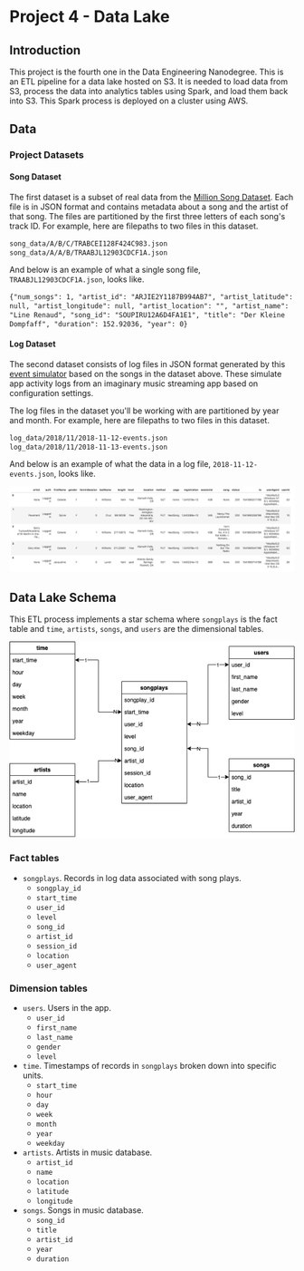# Project 4 - Data Lake

## Introduction 
This project is the fourth one in the Data Engineering Nanodegree. This is an ETL pipeline for a data lake hosted on S3. It is needed to load data from S3, process the data into analytics tables using Spark, and load them back into S3. This Spark process is deployed on a cluster using AWS.

## Data
### Project Datasets

#### Song Dataset
The first dataset is a subset of real data from the [Million Song Dataset](http://millionsongdataset.com/). Each file is in JSON format and contains metadata about a song and the artist of that song. The files are partitioned by the first three letters of each song's track ID. For example, here are filepaths to two files in this dataset.

```
song_data/A/B/C/TRABCEI128F424C983.json
song_data/A/A/B/TRAABJL12903CDCF1A.json
```

And below is an example of what a single song file, `TRAABJL12903CDCF1A.json`, looks like.

```
{"num_songs": 1, "artist_id": "ARJIE2Y1187B994AB7", "artist_latitude": null, "artist_longitude": null, "artist_location": "", "artist_name": "Line Renaud", "song_id": "SOUPIRU12A6D4FA1E1", "title": "Der Kleine Dompfaff", "duration": 152.92036, "year": 0}
```

#### Log Dataset
The second dataset consists of log files in JSON format generated by this [event simulator](https://github.com/Interana/eventsim) based on the songs in the dataset above. These simulate app activity logs from an imaginary music streaming app based on configuration settings.

The log files in the dataset you'll be working with are partitioned by year and month. For example, here are filepaths to two files in this dataset.

```
log_data/2018/11/2018-11-12-events.json
log_data/2018/11/2018-11-13-events.json
```
And below is an example of what the data in a log file, `2018-11-12-events.json`, looks like.

![log data sample screenshot](./docs/imgs/log-data.png)

## Data Lake Schema

This ETL process implements a star schema where ```songplays``` is the fact table and ```time```, ```artists```, ```songs```, and ```users``` are the dimensional tables.

![Data Lake schema](./docs/imgs/schema.png)

### Fact tables

* ```songplays```. Records in log data associated with song plays.
    * ```songplay_id```
    * ```start_time```
    * ```user_id```
    * ```level```
    * ```song_id```
    * ```artist_id```
    * ```session_id```
    * ```location```
    * ```user_agent```

### Dimension tables

* ```users```. Users in the app.
    * ```user_id```
    * ```first_name```
    * ```last_name```
    * ```gender```
    * ```level```
* ```time```. Timestamps of records in ```songplays``` broken down into specific units.
    * ```start_time```
    * ```hour```
    * ```day```
    * ```week```
    * ```month```
    * ```year```
    * ```weekday```
* ```artists```. Artists in music database.
    * ```artist_id```
    * ```name```
    * ```location```
    * ```latitude```
    * ```longitude```
* ```songs```. Songs in music database.
    * ```song_id```
    * ```title```
    * ```artist_id```
    * ```year```
    * ```duration```
